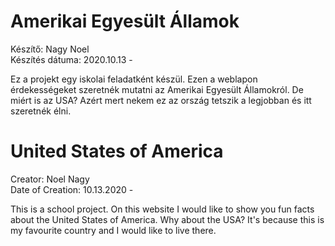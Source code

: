 # Amerikai Egyesült Államok
Készítő: Nagy Noel<br/>
Készítés dátuma: 2020.10.13 -

Ez a projekt egy iskolai feladatként készül.
Ezen a weblapon érdekességeket szeretnék mutatni az Amerikai Egyesült Államokról.
De miért is az USA? Azért mert nekem ez az ország tetszik a legjobban és itt szeretnék élni.

# United States of America
Creator: Noel Nagy<br/>
Date of Creation: 10.13.2020 -

This is a school project.
On this website I would like to show you fun facts about the United States of America.
Why about the USA? It's because this is my favourite country and I would like to live there.
